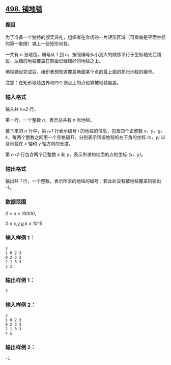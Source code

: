 ## [498. 铺地毯](https://www.acwing.com/problem/content/500/)

### 题目

为了准备一个独特的颁奖典礼，组织者在会场的一片矩形区域（可看做是平面坐标的第一象限）铺上一些矩形地毯。

一共有 *n* 张地毯，编号从 *1* 到 *n*，按照编号从小到大的顺序平行于坐标轴先后铺设，后铺的地毯覆盖在前面已经铺好的地毯之上。

地毯铺设完成后，组织者想知道覆盖地面某个点的最上面的那张地毯的编号。

注意：在矩形地毯边界和四个顶点上的点也算被地毯覆盖。

### 输入格式

输入共 *n+2* 行。

第一行，一个整数 *n*，表示总共有 *n* 张地毯。

接下来的 *n* 行中，第 *i+1* 行表示编号 *i* 的地毯的信息，包含四个正整数 *x，y，g，k*，每两个整数之间用一个空格隔开，分别表示铺设地毯的左下角的坐标 *(x，y)* 以及地毯在 *x* 轴和 *y* 轴方向的长度。

第 *n+2* 行包含两个正整数 *x* 和 *y*，表示所求的地面的点的坐标 *(x，y)*。

### 输出格式

输出共 *1* 行，一个整数，表示所求的地毯的编号；若此处没有被地毯覆盖则输出 *-1*。

### 数据范围

*0 ≤ n ≤ 10000*,

*0 ≤ x,y,g,k ≤ 10^5*

### 输入样例 1：

```
3
1 0 2 3
0 2 3 3
2 1 3 3
2 2
```

### 输出样例 1：

```
3
```

### 输入样例 2：

```
3
1 0 2 3
0 2 3 3
2 1 3 3
4 5
```

### 输出样例 2：

```
-1
```
